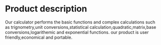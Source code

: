 # Product description  
Our calculator performs the basic functions and complex calculations such as trignometry,unit conversions,statistical calculation,quadratic,matrix,base conversions,logarithemic and exponential functions. our product is user friendly,economical and portable.
